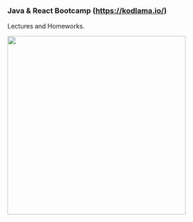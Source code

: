 ### Java & React Bootcamp (https://kodlama.io/)
Lectures and Homeworks.

<img width=400 src="https://process.fs.teachablecdn.com/ADNupMnWyR7kCWRvm76Laz/resize=width:705/https://www.filepicker.io/api/file/qi4s19xSKCmtaaRUqUFI">